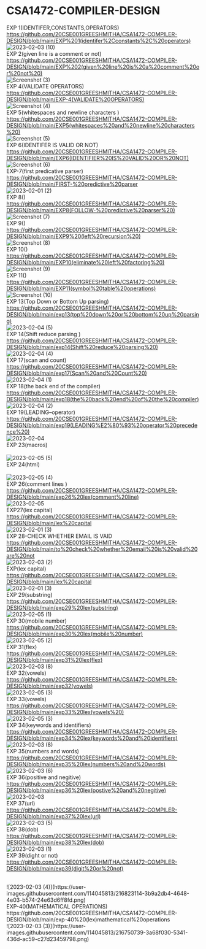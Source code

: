 # CSA1472-COMPILER-DESIGN 
EXP 1(IDENTIFER,CONSTANTS,OPERATORS)<br>
https://github.com/20CSE001GREESHMITHA/CSA1472-COMPILER-DESIGN/blob/main/EXP%201(identifer%2Cconstants%2C%20operators)<br>
![2023-02-03 (10)](https://user-images.githubusercontent.com/114045813/216751103-191f42a1-64ca-46af-a8f6-7b23d7217084.png)
<br>
EXP 2(given line is a comment or not)<br>
https://github.com/20CSE001GREESHMITHA/CSA1472-COMPILER-DESIGN/blob/main/EXP%202(given%20line%20is%20a%20comment%20or%20not%20)<br>
![Screenshot (3)](https://user-images.githubusercontent.com/114045813/216751600-96e135d8-20d7-43ce-9f45-46693f9cfcc0.png)
<br>
EXP 4(VALIDATE OPERATORS)<br>
https://github.com/20CSE001GREESHMITHA/CSA1472-COMPILER-DESIGN/blob/main/EXP-4(VALIDATE%20OPERATORS)<br>
![Screenshot (4)](https://user-images.githubusercontent.com/114045813/216751638-638378d3-d30d-4e77-b7a4-f63c50af2f9b.png)
<br>
EXP 5(whitespaces and newline characters )<br>
https://github.com/20CSE001GREESHMITHA/CSA1472-COMPILER-DESIGN/blob/main/EXP5(whitespaces%20and%20newline%20characters%20)<br>
![Screenshot (5)](https://user-images.githubusercontent.com/114045813/216751655-a3d61a72-173f-4bc6-9823-1a8b91c21e13.png)
<br>
EXP 6(IDENTIFER IS VALID OR NOT)<br>
https://github.com/20CSE001GREESHMITHA/CSA1472-COMPILER-DESIGN/blob/main/EXP6(IDENTIFIER%20IS%20VALID%20OR%20NOT)<br>
![Screenshot (6)](https://user-images.githubusercontent.com/114045813/216751746-79ed2619-1b01-4b7b-9757-b561b397b247.png)
<br>
EXP-7(first predicative parser) <br>
https://github.com/20CSE001GREESHMITHA/CSA1472-COMPILER-DESIGN/blob/main/FIRST-%20predictive%20parser <br>
![2023-02-01 (2)](https://user-images.githubusercontent.com/114045813/216750029-4f41a46e-0924-4029-813e-6c4ad8f48d5e.png) <br>
EXP 8()<br>
https://github.com/20CSE001GREESHMITHA/CSA1472-COMPILER-DESIGN/blob/main/EXP8(FOLLOW-%20predictive%20parser%20)
<br>
![Screenshot (7)](https://user-images.githubusercontent.com/114045813/216752038-b6fa8fde-7c62-4863-a806-7ef1734e7a73.png)
<br>
EXP 9()<br>
https://github.com/20CSE001GREESHMITHA/CSA1472-COMPILER-DESIGN/blob/main/EXP9%20(left%20recursion%20)
<br>
![Screenshot (8)](https://user-images.githubusercontent.com/114045813/216752048-0f5f7718-4285-4ca1-915c-91d5f8b976d4.png)
<br>
EXP 10()<br>
https://github.com/20CSE001GREESHMITHA/CSA1472-COMPILER-DESIGN/blob/main/EXP10(eliminate%20left%20factoring%20)<br>
![Screenshot (9)](https://user-images.githubusercontent.com/114045813/216752063-365e81fc-1092-449d-b14b-5391de945d93.png)
<br>
EXP 11()<br>
https://github.com/20CSE001GREESHMITHA/CSA1472-COMPILER-DESIGN/blob/main/EXP11(symbol%20table%20operations)<br>
![Screenshot (10)](https://user-images.githubusercontent.com/114045813/216752080-85157695-c549-46d8-aabb-19e5a53eae91.png)
<br>
EXP 13(Top Down or Bottom Up parsing)<br>
https://github.com/20CSE001GREESHMITHA/CSA1472-COMPILER-DESIGN/blob/main/exp13(top%20down%20or%20bottom%20up%20parsing)<br>
![2023-02-04 (5)](https://user-images.githubusercontent.com/114045813/216758645-4380b867-cd17-4427-b00f-50e285b5716d.png)
<br>
EXP 14(Shift reduce parsing )<br>
https://github.com/20CSE001GREESHMITHA/CSA1472-COMPILER-DESIGN/blob/main/exp14(Shift%20reduce%20parsing%20)
<br>
![2023-02-04 (4)](https://user-images.githubusercontent.com/114045813/216758093-64e63834-b591-408e-860b-e87967ada837.png)
<br>
EXP 17(scan and count)<br>
https://github.com/20CSE001GREESHMITHA/CSA1472-COMPILER-DESIGN/blob/main/exp17(Scan%20and%20Count%20)
<br>
![2023-02-04 (1)](https://user-images.githubusercontent.com/114045813/216758072-2076c43f-8c0c-4453-94b7-1ec23ba59860.png)
<br>
EXP 18(the back end of the compiler)<br>
https://github.com/20CSE001GREESHMITHA/CSA1472-COMPILER-DESIGN/blob/main/exp18(the%20back%20end%20of%20the%20compiler)
<br>
![2023-02-04 (2)](https://user-images.githubusercontent.com/114045813/216758137-f650e169-6e80-4e0c-a250-4f4bc55ce6fb.png)
<br>
EXP 19(LEADING–operator)<br>
https://github.com/20CSE001GREESHMITHA/CSA1472-COMPILER-DESIGN/blob/main/exp19(LEADING%E2%80%93%20operator%20precedence%20)
<br>
![2023-02-04](https://user-images.githubusercontent.com/114045813/216758119-0f0f9a98-5658-4821-9b81-17e0ed57f156.png)
<br>
EXP 23(macros)<br>
<br>
![2023-02-05 (5)](https://user-images.githubusercontent.com/114045813/216824766-8b76802a-2cc4-4b80-8f9c-2559a5ffe3de.png)
<br>
EXP 24(html)<br>
<br>
![2023-02-05 (4)](https://user-images.githubusercontent.com/114045813/216824519-fb2ee173-4738-4043-9839-5acef896ed7a.png)
<br>
EXP 26(comment lines )<br>
https://github.com/20CSE001GREESHMITHA/CSA1472-COMPILER-DESIGN/blob/main/exp26%20lex(comment%20line)<br>
![2023-02-05](https://user-images.githubusercontent.com/114045813/216823374-4b8e74d0-1783-48e6-985a-1219a49807e2.png)
<br>
EXP27(lex capital)<br>
https://github.com/20CSE001GREESHMITHA/CSA1472-COMPILER-DESIGN/blob/main/lex%20capital<br>
![2023-02-01 (3)](https://user-images.githubusercontent.com/114045813/216750409-7f556c96-da4b-43fd-9703-76f4bbe67662.png)<br>
EXP 28-CHECK WHETHER EMAIL IS VAID <br>
https://github.com/20CSE001GREESHMITHA/CSA1472-COMPILER-DESIGN/blob/main/to%20check%20whether%20email%20is%20valid%20are%20not <br>
![2023-02-03 (2)](https://user-images.githubusercontent.com/114045813/216750125-2bb2d523-6a90-49c7-8085-575f832fb0bf.png) <br>
EXP(lex capital)<br>
https://github.com/20CSE001GREESHMITHA/CSA1472-COMPILER-DESIGN/blob/main/lex%20capital<br>
![2023-02-01 (3)](https://user-images.githubusercontent.com/114045813/216750409-7f556c96-da4b-43fd-9703-76f4bbe67662.png)<br>
EXP 29(substring)<br>
https://github.com/20CSE001GREESHMITHA/CSA1472-COMPILER-DESIGN/blob/main/exp29%20lex(substring)
<br>
![2023-02-05 (1)](https://user-images.githubusercontent.com/114045813/216823243-704ad58b-fe7f-44c7-a786-e32bb56b080a.png)
<br>
EXP 30(mobile number)<br>
https://github.com/20CSE001GREESHMITHA/CSA1472-COMPILER-DESIGN/blob/main/exp30%20lex(mobile%20number)
<br>
![2023-02-05 (2)](https://user-images.githubusercontent.com/114045813/216823251-b9bde7fe-b213-4800-a2d3-271bd166f200.png)
<br>
EXP 31(flex)<br>
https://github.com/20CSE001GREESHMITHA/CSA1472-COMPILER-DESIGN/blob/main/exp31%20lex(flex)<br>
![2023-02-03 (8)](https://user-images.githubusercontent.com/114045813/216823193-1db803bb-fba1-459f-bd2c-e7438ecf58d6.png)<br>
EXP 32(vowels)<br>
https://github.com/20CSE001GREESHMITHA/CSA1472-COMPILER-DESIGN/blob/main/exp32(vowels)<br>
![2023-02-05 (3)](https://user-images.githubusercontent.com/114045813/216823999-1f9862b1-c92a-4e43-943d-137a8ad2ac41.png)
<br>
EXP 33(vowels)<br>
https://github.com/20CSE001GREESHMITHA/CSA1472-COMPILER-DESIGN/blob/main/exp33%20lex(vowels%20)
<br>
![2023-02-05 (3)](https://user-images.githubusercontent.com/114045813/216823996-13b3d55e-831d-433d-bffa-ad965b04f41b.png)
<br>
EXP 34(keywords and identifiers)<br>
https://github.com/20CSE001GREESHMITHA/CSA1472-COMPILER-DESIGN/blob/main/exp34%20lex(keywords%20and%20identifiers)<br>
![2023-02-03 (8)](https://user-images.githubusercontent.com/114045813/216823193-1db803bb-fba1-459f-bd2c-e7438ecf58d6.png)
<br>
EXP 35(numbers and words)<br>
https://github.com/20CSE001GREESHMITHA/CSA1472-COMPILER-DESIGN/blob/main/exp35%20lex(numbers%20and%20words)<br>
![2023-02-03 (6)](https://user-images.githubusercontent.com/114045813/216823152-85b4069f-a317-41e0-be08-61779ebb9d82.png)
<br>
EXP 36(positive and negitive)<br>
https://github.com/20CSE001GREESHMITHA/CSA1472-COMPILER-DESIGN/blob/main/exp36%20lex(postive%20and%20negitive)<br>
![2023-02-03](https://user-images.githubusercontent.com/114045813/216822917-8bcb2d9d-b33a-4778-9dbd-02b783ae0e86.png)
<br>
EXP 37(url)<br>
https://github.com/20CSE001GREESHMITHA/CSA1472-COMPILER-DESIGN/blob/main/exp37%20lex(url)
<br>
![2023-02-03 (5)](https://user-images.githubusercontent.com/114045813/216823133-78680916-4b12-42dd-bac5-c674fb1f9cd0.png)
<br>
EXP 38(dob)<br>
https://github.com/20CSE001GREESHMITHA/CSA1472-COMPILER-DESIGN/blob/main/exp38%20lex(dob)<br>
![2023-02-03 (1)](https://user-images.githubusercontent.com/114045813/216825589-c81e9591-a247-480d-8962-acd422239df9.png)
<br>
EXP 39(dight or not)<br>
https://github.com/20CSE001GREESHMITHA/CSA1472-COMPILER-DESIGN/blob/main/exp39(digit%20or%20not)

<br>
![2023-02-03 (4)](https://user-images.githubusercontent.com/114045813/216823114-3b9a2db4-4648-4e03-b574-24e63d6ff8fd.png)
<br>
EXP-40(MATHEMATICAL OPERATIONS)<br>
https://github.com/20CSE001GREESHMITHA/CSA1472-COMPILER-DESIGN/blob/main/exp-40%20(lex)mathematical%20operations<br>
![2023-02-03 (3)](https://user-images.githubusercontent.com/114045813/216750739-3a68f030-5341-436d-ac59-c27d23459798.png)<br>

